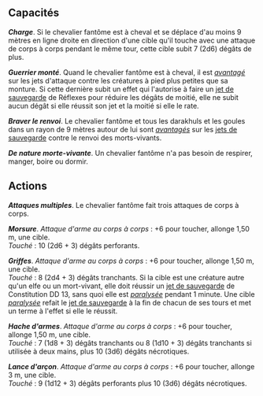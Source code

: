 ## Capacités
_**Charge**_. Si le chevalier fantôme est à cheval et se déplace d'au moins 9 mètres en ligne droite en direction d'une cible qu'il touche avec une attaque de corps à corps pendant le même tour, cette cible subit 7 (2d6) dégâts de plus.

_**Guerrier monté**_. Quand le chevalier fantôme est à cheval, il est [_avantagé_](/utiliser-les-caracteristiques/#avantage-et-desavantage) sur les jets d'attaque contre les créatures à pied plus petites que sa monture. Si cette dernière subit un effet qui l'autorise à faire un [jet de sauvegarde](/utiliser-les-caracteristiques/#jets-de-sauvegarde) de Réflexes pour réduire les dégâts de moitié, elle ne subit aucun dégât si elle réussit son jet et la moitié si elle le rate.

_**Braver le renvoi**_. Le chevalier fantôme et tous les darakhuls et les goules dans un rayon de 9 mètres autour de lui sont [_avantagés_](/utiliser-les-caracteristiques/#avantage-et-desavantage) sur les [jets de sauvegarde](/utiliser-les-caracteristiques/#jets-de-sauvegarde) contre le renvoi des morts-vivants.

_**De nature morte-vivante**_. Un chevalier fantôme n'a pas besoin de respirer, manger, boire ou dormir.

## Actions
_**Attaques multiples**_. Le chevalier fantôme fait trois attaques de corps à corps.

_**Morsure**_. _Attaque d'arme au corps à corps_ : +6 pour toucher, allonge 1,50 m, une cible.  
_Touché_ : 10 (2d6 + 3) dégâts perforants.

_**Griffes**_. _Attaque d'arme au corps à corps_ : +6 pour toucher, allonge 1,50 m, une cible.  
_Touché_ : 8 (2d4 + 3) dégâts tranchants. Si la cible est une créature autre qu'un elfe ou un mort-vivant, elle doit réussir un [jet de sauvegarde](/utiliser-les-caracteristiques/#jets-de-sauvegarde) de Constitution DD 13, sans quoi elle est [_paralysée_](/gerer-la-sante-du-personnage/#paralyse) pendant 1 minute. Une cible [_paralysée_](/gerer-la-sante-du-personnage/#paralyse) refait le [jet de sauvegarde](/utiliser-les-caracteristiques/#jets-de-sauvegarde) à la fin de chacun de ses tours et met un terme à l'effet si elle le réussit.

_**Hache d'armes**_. _Attaque d'arme au corps à corps_ : +6 pour toucher, allonge 1,50 m, une cible.  
_Touché_ : 7 (1d8 + 3) dégâts tranchants ou 8 (1d10 + 3) dégâts tranchants si utilisée à deux mains, plus 10 (3d6) dégâts nécrotiques.

_**Lance d'arçon**_. _Attaque d'arme au corps à corps_ : +6 pour toucher, allonge 3 m, une cible.  
_Touché_ : 9 (1d12 + 3) dégâts perforants plus 10 (3d6) dégâts nécrotiques.
